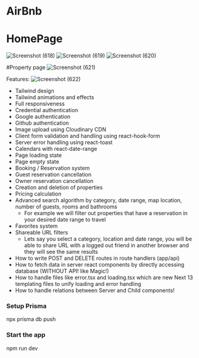 # AirBnb

# HomePage
![Screenshot (618)](https://github.com/Smishra-solveda/AirBnb/assets/133752093/7261473e-4e6c-4ed7-8119-26b514de7499)
![Screenshot (619)](https://github.com/Smishra-solveda/AirBnb/assets/133752093/dfcb9917-bb69-493e-ab50-ccff60c70be8)
![Screenshot (620)](https://github.com/Smishra-solveda/AirBnb/assets/133752093/c9409386-7d05-4dc8-b72d-be926381d212)

#Property page
![Screenshot (621)](https://github.com/Smishra-solveda/AirBnb/assets/133752093/405b4026-4f8c-43bd-b051-64c86aefec09)

Features:
![Screenshot (622)](https://github.com/Smishra-solveda/AirBnb/assets/133752093/fce3266e-7c90-4dc6-8c1d-c6329b837133)


- Tailwind design
- Tailwind animations and effects
- Full responsiveness
- Credential authentication
- Google authentication
- Github authentication
- Image upload using Cloudinary CDN
- Client form validation and handling using react-hook-form
- Server error handling using react-toast
- Calendars with react-date-range
- Page loading state
- Page empty state
- Booking / Reservation system
- Guest reservation cancellation
- Owner reservation cancellation
- Creation and deletion of properties
- Pricing calculation
- Advanced search algorithm by category, date range, map location, number of guests, rooms and bathrooms
    - For example we will filter out properties that have a reservation in your desired date range to travel
- Favorites system
- Shareable URL filters
    - Lets say you select a category, location and date range, you will be able to share URL with a logged out friend in another browser and they will see the same results
- How to write POST and DELETE routes in route handlers (app/api)
- How to fetch data in server react components by directly accessing database (WITHOUT API! like Magic!)
- How to handle files like error.tsx and loading.tsx which are new Next 13 templating files to unify loading and error handling
- How to handle relations between Server and Child components!



### Setup Prisma
npx prisma db push


### Start the app
npm run dev

